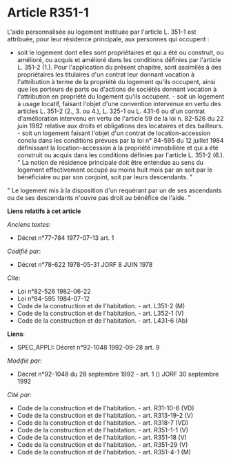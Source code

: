 # Article R351-1

L'aide personnalisée au logement instituée par l'article L. 351-1 est attribuée, pour leur résidence principale, aux
personnes qui occupent :

- soit le logement dont elles sont propriétaires et qui a été ou construit, ou amélioré, ou acquis et amélioré dans les
conditions définies par l'article L. 351-2 (1.).    Pour l'application du présent chapitre, sont assimilés à des
propriétaires les titulaires d'un contrat leur donnant vocation à l'attribution à terme de la propriété du logement qu'ils
occupent, ainsi que les porteurs de parts ou d'actions de sociétés donnant vocation à l'attribution en propriété du logement
qu'ils occupent.    - soit un logement à usage locatif, faisant l'objet d'une convention intervenue en vertu des articles L.
351-2 (2., 3. ou 4.), L. 325-1 ou L. 431-6 ou d'un contrat d'amélioration intervenu en vertu de l'article 59 de la loi n.
82-526 du 22 juin 1982 relative aux droits et obligations des locataires et des bailleurs.    - soit un logement faisant
l'objet d'un contrat de location-accession conclu dans les conditions prévues par la loi n° 84-595 du 12 juillet 1984
définissant la location-accession à la propriété immobilière et qui a été construit ou acquis dans les conditions définies
par l'article L. 351-2 (6.).    " La notion de résidence principale doit être entendue au sens du logement effectivement
occupé au moins huit mois par an soit par le bénéficiaire ou par son conjoint, soit par leurs descendants. "

" Le logement mis à la disposition d'un requérant par un de ses ascendants ou de ses descendants n'ouvre pas droit au
bénéfice de l'aide. "

**Liens relatifs à cet article**

_Anciens textes_:

  - Décret n°77-784 1977-07-13 art. 1

_Codifié par_:

  - Décret n°78-622 1978-05-31 JORF 8 JUIN 1978

_Cite_:

  - Loi n°82-526 1982-06-22
  - Loi n°84-595 1984-07-12
  - Code de la construction et de l'habitation. - art. L351-2 (M)
  - Code de la construction et de l'habitation. - art. L352-1 (V)
  - Code de la construction et de l'habitation. - art. L431-6 (Ab)

**Liens**:

  - SPEC_APPLI: Décret n°92-1048 1992-09-28 art. 9

_Modifié par_:

  - Décret n°92-1048 du 28 septembre 1992 - art. 1 () JORF 30 septembre 1992

_Cité par_:

  - Code de la construction et de l'habitation. - art. R31-10-6 (VD)
  - Code de la construction et de l'habitation. - art. R313-19-2 (V)
  - Code de la construction et de l'habitation. - art. R318-7 (VD)
  - Code de la construction et de l'habitation. - art. R351-1-1 (V)
  - Code de la construction et de l'habitation. - art. R351-18 (V)
  - Code de la construction et de l'habitation. - art. R351-29 (V)
  - Code de la construction et de l'habitation. - art. R351-4-1 (M)
